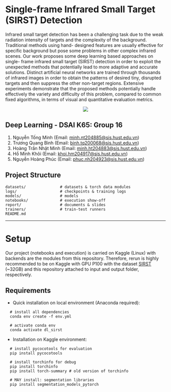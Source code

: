 # Single-frame Infrared Small Target (SIRST) Detection
Infrared small target detection has been a challenging task due to the weak radiation
intensity of targets and the complexity of the background. Traditional methods using hand-
designed features are usually effective for specific background but pose some problems in other
complex infrared scenes. Our work proposes some deep learning based approaches on single-
frame infrared small target (SIRST) detection in order to exploit the unexpected methods that
potentially lead to more adaptive and accurate solutions. Distinct artificial neural networks
are trained through thousands of infrared images in order to obtain the patterns of desired
tiny, disrupted targets and then suppress the other non-target regions. Extensive experiments
demonstrate that the proposed methods potentially handle effectively the variety and difficulty
of this problem, compared to common fixed algorithms, in terms of visual and quantitative
evaluation metrics.

<p align="center">
  <img src="https://user-images.githubusercontent.com/86721208/211051273-7f70a44f-e45d-40b9-8887-e567b086627d.png" />
</p>

## Deep Learning - DSAI K65: Group 16
1. Nguyễn Tống Minh (Email: minh.nt204885@sis.hust.edu.vn)
2. Trương Quang Bình (Email: binh.tq200068@sis.hust.edu.vn)
3. Hoàng Trần Nhật Minh (Email: minh.ht204883@sis.hust.edu.vn)
4. Hồ Minh Khôi (Email: khoi.hm204917@sis.hust.edu.vn)
5. Nguyễn Hoàng Phúc (Email: phuc.nh204923@sis.hust.edu.vn)

## Project Structure

```
datasets/               # datasets & torch data modules
logs/                   # checkpoints & training logs
models/                 # models
notebooks/              # execution show-off
report/                 # documents & slides
trainers/               # train-test runners
README.md
```
---

# Setup

Our project (notebooks and execution) is carried on Kaggle (Linux) with backends are the modules from this repository. Therefore, rerun is highly recommended to be on Kaggle with GPU P100 with the dataset [SIRST](https://www.kaggle.com/datasets/minhngt02/nudtsirst) (~32GB) and this repository attached to input and output folder, respectively.

## Requirements
- Quick installation on local environment (Anaconda required):
```
  # install all dependencies
  conda env create -f env.yml
  
  # activate conda env
  conda activate dl_sirst
```

- Installation on Kaggle environment:
```
  # install pycocotools for evaluation
  pip install pycocotools
  
  # install torchinfo for debug
  pip install torchinfo
  pip install torch-summary # old version of torchinfo
  
  # MAY install: segmentation libraries
  pip install segmentation_models_pytorch
```
